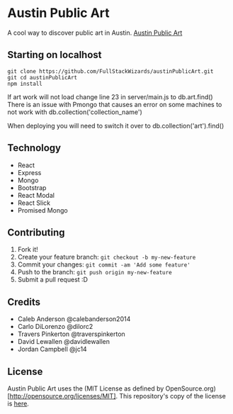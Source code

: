 # Austin Public Art

A cool way to discover public art in Austin.
[Austin Public Art](http://austinpublicart.herokuapp.com)

## Starting on localhost
    git clone https://github.com/FullStackWizards/austinPublicArt.git
    git cd austinPublicArt
    npm install 

 If art work will not load change line 23 in server/main.js to db.art.find()
 There is an issue with Pmongo that causes an error on some machines to not work with db.collection('collection_name')

 When deploying you will need to switch it over to db.collection('art').find()

## Technology

* React
* Express
* Mongo
* Bootstrap
* React Modal
* React Slick
* Promised Mongo

## Contributing

1. Fork it!
2. Create your feature branch: `git checkout -b my-new-feature`
3. Commit your changes: `git commit -am 'Add some feature'`
4. Push to the branch: `git push origin my-new-feature`
5. Submit a pull request :D


## Credits

* Caleb Anderson @calebanderson2014
* Carlo DiLorenzo @dilorc2
* Travers Pinkerton @traverspinkerton
* David Lewallen @davidlewallen
* Jordan Campbell @jc14

## License
Austin Public Art uses the (MIT License as defined by OpenSource.org)[http://opensource.org/licenses/MIT].
This repository's copy of the license is [here](./LICENSE.md).

